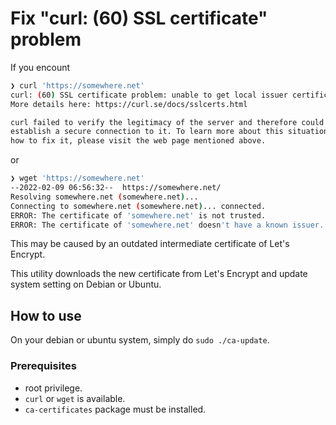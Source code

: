 # Fix "curl: (60) SSL certificate" problem

If you encount

```sh
❯ curl 'https://somewhere.net'
curl: (60) SSL certificate problem: unable to get local issuer certificate
More details here: https://curl.se/docs/sslcerts.html

curl failed to verify the legitimacy of the server and therefore could not
establish a secure connection to it. To learn more about this situation and
how to fix it, please visit the web page mentioned above.
```

or

```sh
❯ wget 'https://somewhere.net'
--2022-02-09 06:56:32--  https://somewhere.net/
Resolving somewhere.net (somewhere.net)...
Connecting to somewhere.net (somewhere.net)... connected.
ERROR: The certificate of 'somewhere.net' is not trusted.
ERROR: The certificate of 'somewhere.net' doesn't have a known issuer.
```

This may be caused by an outdated intermediate certificate of Let's Encrypt.

This utility downloads the new certificate from Let's Encrypt and update system setting on Debian or Ubuntu.

## How to use

On your debian or ubuntu system, simply do `sudo ./ca-update`.

### Prerequisites

- root privilege.
- `curl` or `wget` is available.
- `ca-certificates` package must be installed.

